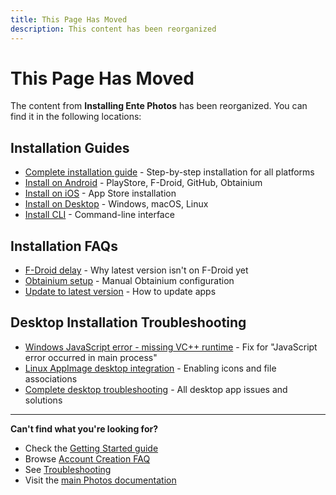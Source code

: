```yaml
---
title: This Page Has Moved
description: This content has been reorganized
---
```


# This Page Has Moved

The content from **Installing Ente Photos** has been reorganized. You can find it in the following locations:

## Installation Guides
- [Complete installation guide](/photos/getting-started/installation) - Step-by-step installation for all platforms
- [Install on Android](/photos/faq/account-creation#install-android) - PlayStore, F-Droid, GitHub, Obtainium
- [Install on iOS](/photos/faq/account-creation#install-ios) - App Store installation
- [Install on Desktop](/photos/faq/account-creation#install-desktop) - Windows, macOS, Linux
- [Install CLI](/photos/faq/account-creation#install-cli) - Command-line interface

## Installation FAQs
- [F-Droid delay](/photos/faq/account-creation#fdroid-delay) - Why latest version isn't on F-Droid yet
- [Obtainium setup](/photos/faq/account-creation#manual-obtanium) - Manual Obtainium configuration
- [Update to latest version](/photos/faq/account-creation#update-latest) - How to update apps

## Desktop Installation Troubleshooting
- [Windows JavaScript error - missing VC++ runtime](/photos/faq/troubleshooting) - Fix for "JavaScript error occurred in main process"
- [Linux AppImage desktop integration](/photos/faq/troubleshooting#appimage-integration) - Enabling icons and file associations
- [Complete desktop troubleshooting](/photos/faq/troubleshooting) - All desktop app issues and solutions

---

**Can't find what you're looking for?**
- Check the [Getting Started guide](/photos/getting-started/)
- Browse [Account Creation FAQ](/photos/faq/account-creation)
- See [Troubleshooting](/photos/faq/troubleshooting)
- Visit the [main Photos documentation](/photos/)
